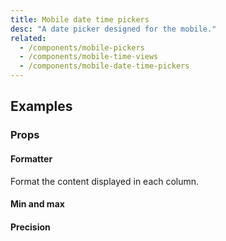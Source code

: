```yaml
---
title: Mobile date time pickers
desc: "A date picker designed for the mobile."
related:
  - /components/mobile-pickers
  - /components/mobile-time-views
  - /components/mobile-date-time-pickers
---
```


## Examples

### Props

#### Formatter

Format the content displayed in each column.

<masa-example file="Examples.mobile_date_time_pickers.Formatter"></masa-example>

#### Min and max

<masa-example file="Examples.mobile_date_time_pickers.MinMax"></masa-example>

#### Precision

<masa-example file="Examples.mobile_date_time_pickers.Precision"></masa-example>
